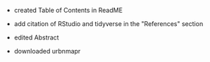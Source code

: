 -   created Table of Contents in ReadME

-   add citation of RStudio and tidyverse in the "References" section

-   edited Abstract

-   downloaded urbnmapr
